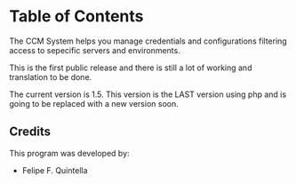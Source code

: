 # Table of Contents

The CCM System helps you manage credentials and configurations filtering access to sepecific servers and environments. 

This is the first public release and there is still a lot of working and translation to be done. 


The current version is 1.5. This version is the LAST version using php and is going to be replaced with a new version soon. 

## Credits

This program was developed by: 

- Felipe F. Quintella
